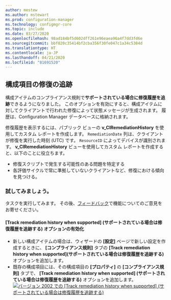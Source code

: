 ```yaml
---
author: mestew
ms.author: mstewart
ms.prod: configuration-manager
ms.technology: configmgr-core
ms.topic: include
ms.date: 03/27/2020
ms.openlocfilehash: 98ad184bf5d602dff261e96eaea96a4f7dd3fd6e
ms.sourcegitcommit: bbf820c35414bf2cba356f30fe047c1a34c5384d
ms.translationtype: HT
ms.contentlocale: ja-JP
ms.lasthandoff: 04/21/2020
ms.locfileid: "81691520"
---
```

## <a name="track-configuration-item-remediations"></a><a name="bkmk_track"></a> 構成項目の修復の追跡
<!--42631411-->

構成アイテムのコンプライアンス規則で**サポートされている場合に修復履歴を追跡**できるようになりました。 このオプションを有効にすると、構成アイテムに対してクライアントで行われた修復によって状態メッセージが生成されます。 履歴は、Configuration Manager データベースに格納されます。

修復履歴を表示するには、パブリック ビューの **v_CIRemediationHistory** を使用してカスタム レポートを作成します。 `RemediationDate` 列は、クライアントが修復を実行した時刻 (UTC) です。 `ResourceID` によってデバイスが識別されます。 **v_CIRemediationHistory** ビューを使用してカスタム レポートを作成すると、以下のことに役立ちます。

- 修復スクリプトで発生する可能性のある問題を特定する
- 各評価サイクルで常に準拠していないクライアントなど、修復における傾向を見つける。

### <a name="try-it-out"></a>試してみましょう。

タスクを実行してみます。 その後、[フィードバック](../../technical-preview-2003.md#bkmk_feedback)で機能についてのご意見をお寄せください。

#### <a name="enable-the-track-remediation-history-when-supported-option"></a>[Track remediation history when supported] (サポートされている場合は修復履歴を追跡する) オプションの有効化

- 新しい構成アイテムの場合は、ウィザードの **[設定]** ページで新しい設定を作成するときに、 **[コンプライアンス規則]** タブの **[Track remediation history when supported]\(サポートされている場合は修復履歴を追跡する\)** オプションを追加します。
- 既存の構成項目には、その構成項目の **[プロパティ]** の **[コンプライアンス規則]** タブで、 **[Track remediation history when supported] (サポートされている場合は修復履歴を追跡する)** オプションを追加します。
[ ![バージョン 2002 での [Track remediation history when supported] (サポートされている場合は修復履歴を追跡する)](../../media/4261411-remediation-history.png)](../../media/4261411-remediation-history.png#lightbox)
